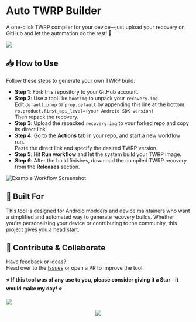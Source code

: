# Auto TWRP Builder

A one-click TWRP compiler for your device—just upload your recovery on GitHub and let the automation do the rest! 🔧

[<img src="https://github.com/user-attachments/assets/0a4bb969-dec8-42f2-afd8-0858283ac3fe">](https://github.com/NoahDomingues/Auto-TWRP-Builder)

## 📥 How to Use

Follow these steps to generate your own TWRP build:

- **Step 1**: Fork this repository to your GitHub account.
- **Step 2**: Use a tool like `bootimg` to unpack your `recovery.img`.  
  Edit `default.prop` or `prop.default` by appending this line at the bottom:  
  `ro.product.first_api_level=(your Android SDK version)`  
  Then repack the recovery.
- **Step 3**: Upload the repacked `recovery.img` to your forked repo and copy its direct link.
- **Step 4**: Go to the **Actions** tab in your repo, and start a new workflow run.  
  Paste the direct link and specify the desired TWRP version.
- **Step 5**: Hit **Run workflow** and let the system build your TWRP image.
- **Step 6**: After the build finishes, download the compiled TWRP recovery from the **Releases** section.

![Example Workflow Screenshot](https://github.com/user-attachments/assets/placeholder-screenshot)

## 🧪 Built For

This tool is designed for Android modders and device maintainers who want a simplified and automated way to generate recovery builds. Whether you're personalizing your device or contributing to the community, this project gives you a head start.

## 🤝 Contribute & Collaborate

Have feedback or ideas?  
Head over to the [Issues](https://github.com/ColdWindScholar/Auto-Twrp-Builder/issues) or open a PR to improve the tool.

**⭐ If this tool was of any use to you, please consider giving it a Star - it would make my day! ⭐**

[<img src="https://img.shields.io/badge/GitHub-Actions-blue?style=for-the-badge&logo=github-actions&logoColor=white">](https://github.com/ColdWindScholar/Auto-Twrp-Builder/actions)

<div align="center">
  <img src="https://capsule-render.vercel.app/api?type=waving&color=gradient&height=100&section=footer" />
</div>
